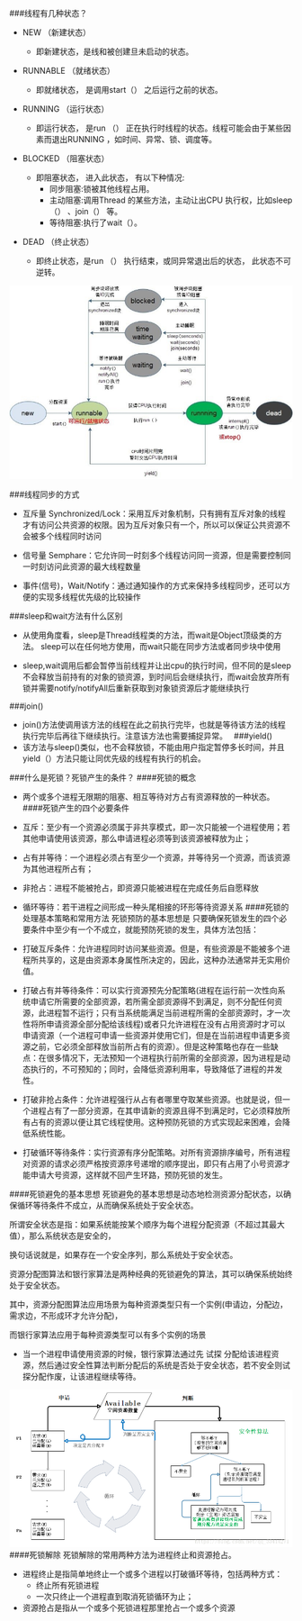 ###线程有几种状态？
- NEW （新建状态）
    - 即新建状态，是线和被创建旦未启动的状态。
- RUNNABLE （就绪状态）
    - 即就绪状态， 是调用start（） 之后运行之前的状态。
- RUNNING （运行状态）
    - 即运行状态， 是run （） 正在执行时线程的状态。线程可能会由于某些因素而退出RUNNING ，如时间、异常、锁、调度等。
    
- BLOCKED （阻塞状态）
    - 即阻塞状态， 进入此状态， 有以下种情况:
        - 同步阻塞:锁被其他线程占用。
        - 主动阻塞:调用Thread 的某些方法，主动让出CPU 执行权，比如sleep（） 、join（） 等。
        - 等待阻塞:执行了wait（）。
- DEAD （终止状态）
    - 即终止状态，是run （） 执行结束，或同异常退出后的状态， 此状态不可逆转。
       

![](../并发编程/线程的状态.jpg)

###线程同步的方式
- 互斥量 Synchronized/Lock：采用互斥对象机制，只有拥有互斥对象的线程才有访问公共资源的权限。因为互斥对象只有一个，所以可以保证公共资源不会被多个线程同时访问

- 信号量 Semphare：它允许同一时刻多个线程访问同一资源，但是需要控制同一时刻访问此资源的最大线程数量

- 事件(信号)，Wait/Notify：通过通知操作的方式来保持多线程同步，还可以方便的实现多线程优先级的比较操作

###sleep和wait方法有什么区别
- 从使用角度看，sleep是Thread线程类的方法，而wait是Object顶级类的方法。
  sleep可以在任何地方使用，而wait只能在同步方法或者同步块中使用

- sleep,wait调用后都会暂停当前线程并让出cpu的执行时间，但不同的是sleep不会释放当前持有的对象的锁资源，到时间后会继续执行，而wait会放弃所有锁并需要notify/notifyAll后重新获取到对象锁资源后才能继续执行
 
###join()
- join()方法使调用该方法的线程在此之前执行完毕，也就是等待该方法的线程执行完毕后再往下继续执行。注意该方法也需要捕捉异常。
 
###yield()
- 该方法与sleep()类似，也不会释放锁，不能由用户指定暂停多长时间，并且yield（）方法只能让同优先级的线程有执行的机会。

###什么是死锁？死锁产生的条件？
####死锁的概念
- 两个或多个进程无限期的阻塞、相互等待对方占有资源释放的一种状态。
####死锁产生的四个必要条件
- 互斥：至少有一个资源必须属于非共享模式，即一次只能被一个进程使用；若其他申请使用该资源，那么申请进程必须等到该资源被释放为止；

- 占有并等待：一个进程必须占有至少一个资源，并等待另一个资源，而该资源为其他进程所占有；

- 非抢占：进程不能被抢占，即资源只能被进程在完成任务后自愿释放

- 循环等待：若干进程之间形成一种头尾相接的环形等待资源关系
####死锁的处理基本策略和常用方法
死锁预防的基本思想是 只要确保死锁发生的四个必要条件中至少有一个不成立，就能预防死锁的发生，具体方法包括：

- 打破互斥条件：允许进程同时访问某些资源。但是，有些资源是不能被多个进程所共享的，这是由资源本身属性所决定的，因此，这种办法通常并无实用价值。

- 打破占有并等待条件：可以实行资源预先分配策略(进程在运行前一次性向系统申请它所需要的全部资源，若所需全部资源得不到满足，则不分配任何资源，此进程暂不运行；只有当系统能满足当前进程所需的全部资源时，才一次性将所申请资源全部分配给该线程)或者只允许进程在没有占用资源时才可以申请资源（一个进程可申请一些资源并使用它们，但是在当前进程申请更多资源之前，它必须全部释放当前所占有的资源）。但是这种策略也存在一些缺点：在很多情况下，无法预知一个进程执行前所需的全部资源，因为进程是动态执行的，不可预知的；同时，会降低资源利用率，导致降低了进程的并发性。

- 打破非抢占条件：允许进程强行从占有者哪里夺取某些资源。也就是说，但一个进程占有了一部分资源，在其申请新的资源且得不到满足时，它必须释放所有占有的资源以便让其它线程使用。这种预防死锁的方式实现起来困难，会降低系统性能。

- 打破循环等待条件：实行资源有序分配策略。对所有资源排序编号，所有进程对资源的请求必须严格按资源序号递增的顺序提出，即只有占用了小号资源才能申请大号资源，这样就不回产生环路，预防死锁的发生。

####死锁避免的基本思想 
死锁避免的基本思想是动态地检测资源分配状态，以确保循环等待条件不成立，从而确保系统处于安全状态。

所谓安全状态是指：如果系统能按某个顺序为每个进程分配资源（不超过其最大值），那么系统状态是安全的，

换句话说就是，如果存在一个安全序列，那么系统处于安全状态。

资源分配图算法和银行家算法是两种经典的死锁避免的算法，其可以确保系统始终处于安全状态。

其中，资源分配图算法应用场景为每种资源类型只有一个实例(申请边，分配边，需求边，不形成环才允许分配)，

而银行家算法应用于每种资源类型可以有多个实例的场景
- 当一个进程申请使用资源的时候，银行家算法通过先 试探 分配给该进程资源，然后通过安全性算法判断分配后的系统是否处于安全状态，若不安全则试探分配作废，让该进程继续等待。

![](银行家算法图.png)
####死锁解除
死锁解除的常用两种方法为进程终止和资源抢占。
- 进程终止是指简单地终止一个或多个进程以打破循环等待，包括两种方式：
    - 终止所有死锁进程
    - 一次只终止一个进程直到取消死锁循环为止；
- 资源抢占是指从一个或多个死锁进程那里抢占一个或多个资源


